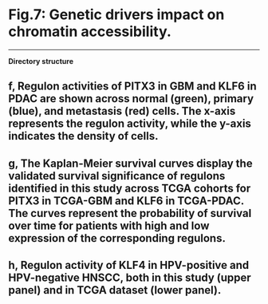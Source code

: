 # Fig.7: Genetic drivers impact on chromatin accessibility.

---

**Directory structure**

## f, Regulon activities of PITX3 in GBM and KLF6 in PDAC are shown across normal (green), primary (blue), and metastasis (red) cells. The x-axis represents the regulon activity, while the y-axis indicates the density of cells.
## g, The Kaplan-Meier survival curves display the validated survival significance of regulons identified in this study across TCGA cohorts for PITX3 in TCGA-GBM and KLF6 in TCGA-PDAC. The curves represent the probability of survival over time for patients with high and low expression of the corresponding regulons.
## h, Regulon activity of KLF4 in HPV-positive and HPV-negative HNSCC, both in this study (upper panel) and in TCGA dataset (lower panel).

